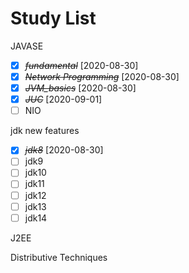 # Study List

JAVASE

- [X] ~~*fundamental*~~ [2020-08-30]
- [X] ~~*Network Programming*~~ [2020-08-30]
- [X] ~~*JVM_basics*~~ [2020-08-30]
- [X] ~~*JUC*~~ [2020-09-01]
- [ ] NIO

jdk new features

- [X] ~~*jdk8*~~ [2020-08-30]
- [ ] jdk9
- [ ] jdk10
- [ ] jdk11
- [ ] jdk12
- [ ] jdk13
- [ ] jdk14

J2EE

Distributive Techniques